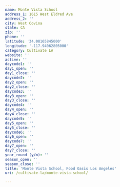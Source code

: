 ```yaml
---
name: Monte Vista School
address_1: 1615 West Eldred Ave
address_2: ''
city: West Covina
state: CA
zip: ''
phone: ''
latitude: '34.08165845000'
longitude: '-117.94062805000'
category: Cultivate LA
website: ''
active: ''
daycode1: ''
day1_open: ''
day1_close: ''
daycode2: ''
day2_open: ''
day2_close: ''
daycode3: ''
day3_open: ''
day3_close: ''
daycode4: ''
day4_open: ''
day4_close: ''
daycode5: ''
day5_open: ''
day5_close: ''
daycode6: ''
day6_open: ''
daycode7: ''
day7_open: ''
day7_close: ''
year_round (y/n): ''
season_open: ''
season_close: ''
title: 'Monte Vista School, Food Oasis Los Angeles'
uri: /cultivate-la/monte-vista-school/

---
```

